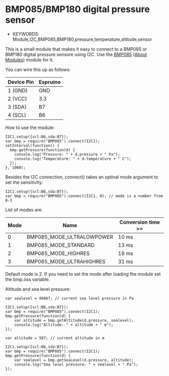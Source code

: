 <!--- Copyright (c) 2014 Lars Toft Jacobsen. See the file LICENSE for copying permission. -->
BMP085/BMP180 digital pressure sensor
================================

* KEYWORDS: Module,I2C,BMP085,BMP180,pressure,temperature,altitude,sensor

This is a small module that makes it easy to connect to a BMP085 or BMP180 digital pressure sensore using I2C.
Use the [BMP085](/modules/BMP085.js) ([About Modules](/Modules)) module for it.

You can wire this up as follows:

| Device Pin | Espruino |
| ---------- | -------- |
| 1 (GND)    | GND      |
| 2 (VCC)    | 3.3      |
| 3 (SDA)    | B7       |
| 4 (SCL)    | B6       |

How to use the module:

```
I2C1.setup({scl:B6,sda:B7});
var bmp = require("BMP085").connect(I2C1);
setInterval(function() {
  bmp.getPressure(function(d) {
    console.log("Pressure: " + d.pressure + " Pa");
    console.log("Temperature: " + d.temperature + " C");
  });
}, 1000);
```

Besides the I2C connection, connect() takes an optinal mode argument to set the sensitivity:

```
I2C1.setup({scl:B6,sda:B7});
var bmp = require("BMP085").connect(I2C1, 0); // mode is a number from 0-3
```

List of modes are:

| Mode | Name                       | Conversion time >= |
| ---- | -------------------------- | ------------------ |
| 0    | BMP085_MODE_ULTRALOWPOWER  | 10 ms              |
| 1    | BMP085_MODE_STANDARD       | 13 ms              |
| 2    | BMP085_MODE_HIGHRES        | 19 ms              |
| 3    | BMP085_MODE_ULTRAHIGHRES   | 31 ms              |

Default mode is 2. If you need to set the mode after loading the module set the bmp.oss variable.

Altitude and sea level pressure:

```
var sealevel = 99867; // current sea level pressure in Pa

I2C1.setup({scl:B6,sda:B7});
var bmp = require("BMP085").connect(I2C1);
bmp.getPressure(function(d) {
    var altitude = bmp.getAltitude(d.pressure, sealevel);
    console.log("Altitude: " + altitude + " m");
});
```

```
var altitude = 587; // current altitude in m

I2C1.setup({scl:B6,sda:B7});
var bmp = require("BMP085").connect(I2C1);
bmp.getPressure(function(d) {
    var sealevel = bmp.getSeaLevel(d.pressure, altitude);
    console.log("Sea level pressure: " + sealevel + " Pa");
});
```
